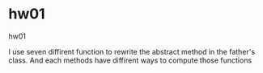 hw01
====

hw01

I use seven diffirent function to rewrite the abstract method in the father's class.
And each methods have diffirent ways to compute those functions
